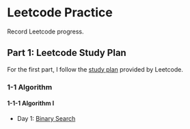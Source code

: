 # Leetcode Practice
Record Leetcode progress.

## Part 1: Leetcode Study Plan
For the first part, I follow the [study plan](https://leetcode.com/study-plan/) provided by Leetcode.

### 1-1 Algorithm
#### 1-1-1 Algorithm I
- Day 1: [Binary Search]()
